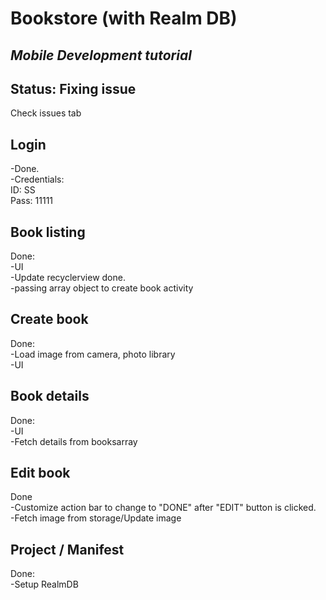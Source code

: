 # Bookstore (with Realm DB)
## *Mobile Development tutorial*

## Status: Fixing issue <br/>
Check issues tab <br/>

## **Login** <br/>
-Done. <br/>
-Credentials:<br/>
ID: SS <br/>
Pass: 11111 <br/>

## **Book listing** <br/>
Done: <br/>
-UI<br/>
-Update recyclerview done. <br/>
-passing array object to create book activity <br/>

## **Create book** <br/>
Done:<br/>
-Load image from camera, photo library<br/>
-UI <br/>

## **Book details** <br/>
Done: <br/>
-UI <br/>
-Fetch details from booksarray <br/>

## **Edit book** <br/>
Done <br/> 
-Customize action bar to change to "DONE" after "EDIT" button is clicked. <br/>
-Fetch image from storage/Update image <br/>

## **Project / Manifest** <br/>
Done: <br/>
-Setup RealmDB
